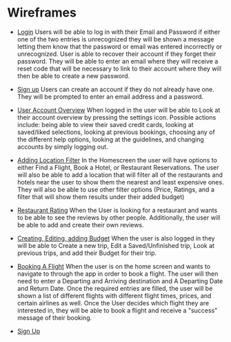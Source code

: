 # Wireframes

* [Login](Login/LoginWireframe.md)
  Users will be able to log in with their Email and Password if either one of the two entries is unrecognized they will be shown a message letting them know that the password or email was entered incorrectly or unrecognized. User is able to recover their account if they forget their password. They will be able to enter an email where they will receive a reset code that will be necessary to link to their account where they will then be able to create a new password.
  
* [Sign up](https://github.com/ChicoState/UX-BudgetTravel/files/13255841/signUpWireframe.pdf)
Users can create an account if they do not already have one. They will be prompted to enter an email address and a password.


* [User Account Overview](UserAccountOverview/UserAccountOverview.md)
  When logged in the user will be able to Look at their account overview by pressing the settings icon. Possible actions include: being able to view their saved credit cards, looking at saved/liked selections, looking at previous bookings, choosing any of the different help options, looking at the guidelines, and changing accounts by simply logging out.

* [Adding Location Filter](AddingLocation/AddingLocation.md)
  In the Homescreen the user will have options to either Find a Flight, Book a Hotel, or Restaurant Reservations. The user will also be able to add a location that will filter all of the restaurants and hotels near the user to show them the nearest and least expensive ones. They will also be able to use other filter options (Price, Ratings, and a filter that will show them results under their added budget)
  
* [Restaurant Rating](RestaurantRating/RestaurantRating.md)
  When the User is looking for a restaurant and wants to be able to see the reviews by other people. Additionally, the user will be able to add and create their own reviews.
  
* [Creating, Editing, adding Budget](Creating,Editing,addingBudget/CreatingandEditingtrips.md)
  When the user is also logged in they will be able to Create a new trip, Edit a Saved/Unfinished trip, Look at previous trips, and add their Budget for their trip.

* [Booking A Flight](BookingAFlight/BookingAFlight.md)
  When the user is on the home screen and wants to navigate to through the app in order to book a flight. The user will then need to enter a Departing and Arriving destination and A Departing Date and Return Date. Once the required entries are filled, the user will be shown a list of different flights with different flight times, prices, and certain airlines as well. Once the User decides which flight they are interested in, they will be able to book a flight and receive a "success" message of their booking.

* [Sign Up](SignIn/SignIn.md)
